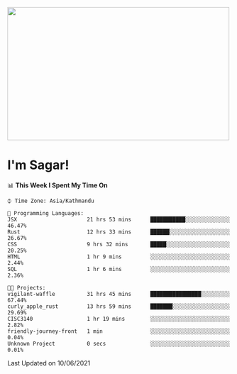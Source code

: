 
<img src="https://media.giphy.com/media/3ornk57KwDXf81rjWM/giphy.gif" width="500" height="300" frameBorder="0" class="giphy-embed" allowFullScreen></img>

#   I'm Sagar!

<!--START_SECTION:waka-->
📊 **This Week I Spent My Time On** 

```text
⌚︎ Time Zone: Asia/Kathmandu

💬 Programming Languages: 
JSX                      21 hrs 53 mins      ███████████░░░░░░░░░░░░░░   46.47% 
Rust                     12 hrs 33 mins      ██████░░░░░░░░░░░░░░░░░░░   26.67% 
CSS                      9 hrs 32 mins       █████░░░░░░░░░░░░░░░░░░░░   20.25% 
HTML                     1 hr 9 mins         ░░░░░░░░░░░░░░░░░░░░░░░░░   2.44% 
SQL                      1 hr 6 mins         ░░░░░░░░░░░░░░░░░░░░░░░░░   2.36%

🐱‍💻 Projects: 
vigilant-waffle          31 hrs 45 mins      ████████████████░░░░░░░░░   67.44% 
curly_apple_rust         13 hrs 59 mins      ███████░░░░░░░░░░░░░░░░░░   29.69% 
CISC3140                 1 hr 19 mins        ░░░░░░░░░░░░░░░░░░░░░░░░░   2.82% 
friendly-journey-front   1 min               ░░░░░░░░░░░░░░░░░░░░░░░░░   0.04% 
Unknown Project          0 secs              ░░░░░░░░░░░░░░░░░░░░░░░░░   0.01%

```


 Last Updated on 10/06/2021
<!--END_SECTION:waka-->
